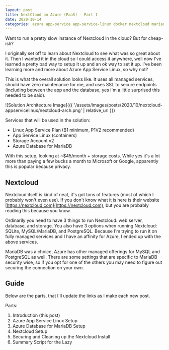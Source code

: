 ```yaml
---
layout: post
title: NextCloud on Azure (PaaS) - Part 1
date: 2020-10-14
categories: azure app-service app-service-linux docker nextcloud mariadb
---
```


Want to run a pretty slow instance of Nextcloud in the cloud? But for cheap-ish?

I originally set off to learn about Nextcloud to see what was so great about it.  Then I wanted it in the cloud so I could access it anywhere, well now I've learned a pretty bad way to setup it up and an ok way to set it up.  I've been learning more and more about Azure App Service Linux, so why not?

This is what the overall solution looks like.  It uses all managed services, should have zero maintenance for me, and uses SSL to secure endpoints (including between the app and the database, yes i'm a little surprised this needed to be said).

![Solution Architecture Image]({{ '/assets/images/posts/2020/10/nextcloud-appservicelinux/nextcloud-arch.png' | relative_url }})

Services that will be used in the solution:
- Linux App Service Plan (B1 minimum, P1V2 recommended)
- App Service Linux (containers)
- Storage Account v2
- Azure Database for MariaDB

With this setup, looking at ~$45/month + storage costs.  While yes it's a lot more than paying a few bucks a month to Microsoft or Google, apparently this is popular because privacy.

## Nextcloud

Nextcloud itself is kind of neat, it's got tons of features (most of which I probably won't even use).  If you don't know what it is here is their website [https://nextcloud.com](https://nextcloud.com), but you are probably reading this because you know.

Ordinarily you need to have 3 things to run Nextcloud: web server, database, and storage.  You also have 3 options when running Nextcloud: SQLite, MySQL/MariaDB, and PostgreSQL.  Because I'm trying to run it on fully managed services and I have an affinity for Azure, I ended up with the above services.  

MariaDB was a choice, Azure has other managed offerings for MySQL and PostgreSQL as well.  There are some settings that are specific to MariaDB security wise, so if you opt for one of the others you may need to figure out securing the connection on your own.

## Guide

Below are the parts, that I'll update the links as I make each new post.

Parts:
1. Introduction (this post)
1. Azure App Service Linux Setup
1. Azure Database for MariaDB Setup
1. Nextcloud Setup
1. Securing and Cleaning up the Nextcloud Install
1. Summary Script for the Lazy